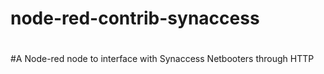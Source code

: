 # node-red-contrib-synaccess
#
#A Node-red node to interface with Synaccess Netbooters through HTTP


